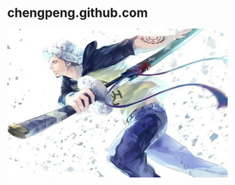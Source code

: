 # chengpeng.github.com
![fsdfs](https://github.com/nanyangcheng/chengpeng.github.com/blob/master/psb%20(4).jpg)
